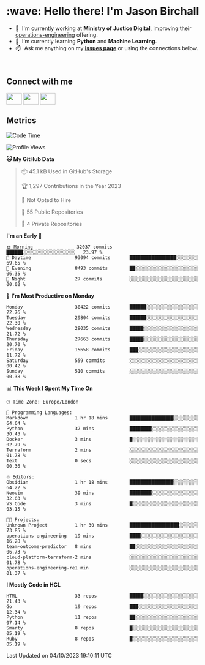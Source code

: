 <h1 align="left" id="jason-title">:wave: Hello there! I'm Jason Birchall</h1>

- :office: &nbsp;I'm currently working at **Ministry of Justice Digital**, improving their [operations-engineering](https://github.com/ministryofjustice/operations-engineering) offering.
- :seedling: &nbsp;I’m currently learning **Python** and **Machine Learning**.
- :mailbox: &nbsp;Ask me anything on my **[issues page]** or using the connections below.


<br>

<h2>Connect with me</h2>
<p>
<a href="https://twitter.com/jsonBirchall" target="blank"><img align="center" src="https://cdn.jsdelivr.net/npm/simple-icons@3.0.1/icons/twitter.svg" alt="" height="30" width="40" /></a>
<a href="https://keybase.io/json0" target="blank"><img align="center" src="https://cdn.jsdelivr.net/npm/simple-icons@3.0.1/icons/keybase.svg" alt="" height="30" width="40" /></a>
<a href="https://www.reddit.com/user/kakorate" target="blank"><img align="center" src="https://cdn.jsdelivr.net/npm/simple-icons@3.0.1/icons/reddit.svg" alt="" height="30" width="40" /></a>
</p>

<h2>Metrics</h2>

<!--START_SECTION:waka-->
![Code Time](http://img.shields.io/badge/Code%20Time-1%2C216%20hrs%2013%20mins-blue)

![Profile Views](http://img.shields.io/badge/Profile%20Views-2-blue)

**🐱 My GitHub Data** 

> 📦 45.1 kB Used in GitHub's Storage 
 > 
> 🏆 1,297 Contributions in the Year 2023
 > 
> 🚫 Not Opted to Hire
 > 
> 📜 55 Public Repositories 
 > 
> 🔑 4 Private Repositories 
 > 
**I'm an Early 🐤** 

```text
🌞 Morning                32037 commits       ██████░░░░░░░░░░░░░░░░░░░   23.97 % 
🌆 Daytime                93094 commits       █████████████████░░░░░░░░   69.65 % 
🌃 Evening                8493 commits        ██░░░░░░░░░░░░░░░░░░░░░░░   06.35 % 
🌙 Night                  27 commits          ░░░░░░░░░░░░░░░░░░░░░░░░░   00.02 % 
```
📅 **I'm Most Productive on Monday** 

```text
Monday                   30422 commits       ██████░░░░░░░░░░░░░░░░░░░   22.76 % 
Tuesday                  29804 commits       ██████░░░░░░░░░░░░░░░░░░░   22.30 % 
Wednesday                29035 commits       █████░░░░░░░░░░░░░░░░░░░░   21.72 % 
Thursday                 27663 commits       █████░░░░░░░░░░░░░░░░░░░░   20.70 % 
Friday                   15658 commits       ███░░░░░░░░░░░░░░░░░░░░░░   11.72 % 
Saturday                 559 commits         ░░░░░░░░░░░░░░░░░░░░░░░░░   00.42 % 
Sunday                   510 commits         ░░░░░░░░░░░░░░░░░░░░░░░░░   00.38 % 
```


📊 **This Week I Spent My Time On** 

```text
🕑︎ Time Zone: Europe/London

💬 Programming Languages: 
Markdown                 1 hr 18 mins        ████████████████░░░░░░░░░   64.64 % 
Python                   37 mins             ████████░░░░░░░░░░░░░░░░░   30.43 % 
Docker                   3 mins              █░░░░░░░░░░░░░░░░░░░░░░░░   02.79 % 
Terraform                2 mins              ░░░░░░░░░░░░░░░░░░░░░░░░░   01.78 % 
Text                     0 secs              ░░░░░░░░░░░░░░░░░░░░░░░░░   00.36 % 

🔥 Editors: 
Obsidian                 1 hr 18 mins        ████████████████░░░░░░░░░   64.22 % 
Neovim                   39 mins             ████████░░░░░░░░░░░░░░░░░   32.63 % 
VS Code                  3 mins              █░░░░░░░░░░░░░░░░░░░░░░░░   03.15 % 

🐱‍💻 Projects: 
Unknown Project          1 hr 30 mins        ██████████████████░░░░░░░   73.85 % 
operations-engineering   19 mins             ████░░░░░░░░░░░░░░░░░░░░░   16.28 % 
team-outcome-predictor   8 mins              ██░░░░░░░░░░░░░░░░░░░░░░░   06.73 % 
cloud-platform-terraform-2 mins              ░░░░░░░░░░░░░░░░░░░░░░░░░   01.78 % 
operations-engineering-re1 min               ░░░░░░░░░░░░░░░░░░░░░░░░░   01.37 % 
```

**I Mostly Code in HCL** 

```text
HTML                     33 repos            █████░░░░░░░░░░░░░░░░░░░░   21.43 % 
Go                       19 repos            ███░░░░░░░░░░░░░░░░░░░░░░   12.34 % 
Python                   11 repos            ██░░░░░░░░░░░░░░░░░░░░░░░   07.14 % 
Smarty                   8 repos             █░░░░░░░░░░░░░░░░░░░░░░░░   05.19 % 
Ruby                     8 repos             █░░░░░░░░░░░░░░░░░░░░░░░░   05.19 % 
```




 Last Updated on 04/10/2023 19:10:11 UTC
<!--END_SECTION:waka-->

<!-- links -->

[issues page]: https://github.com/jasonBirchall/jasonBirchall/issues "jasonBirchall/issues"
